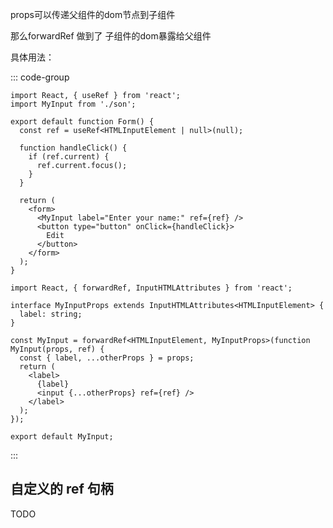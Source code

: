 props可以传递父组件的dom节点到子组件

那么forwardRef 做到了 子组件的dom暴露给父组件

具体用法：

::: code-group


```typescript[父]
import React, { useRef } from 'react';
import MyInput from './son';

export default function Form() {
  const ref = useRef<HTMLInputElement | null>(null);

  function handleClick() {
    if (ref.current) {
      ref.current.focus();
    }
  }

  return (
    <form>
      <MyInput label="Enter your name:" ref={ref} />
      <button type="button" onClick={handleClick}>
        Edit
      </button>
    </form>
  );
}
```

```typescript[子]
import React, { forwardRef, InputHTMLAttributes } from 'react';

interface MyInputProps extends InputHTMLAttributes<HTMLInputElement> {
  label: string;
}

const MyInput = forwardRef<HTMLInputElement, MyInputProps>(function MyInput(props, ref) {
  const { label, ...otherProps } = props;
  return (
    <label>
      {label}
      <input {...otherProps} ref={ref} />
    </label>
  );
});

export default MyInput;
```







:::

## 自定义的 ref 句柄

TODO